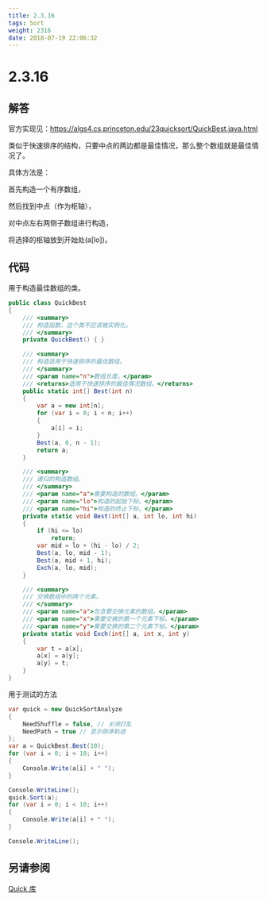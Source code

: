 ```yaml
---
title: 2.3.16
tags: Sort
weight: 2316
date: 2018-07-19 22:06:32
---
```


# 2.3.16


## 解答

官方实现见：https://algs4.cs.princeton.edu/23quicksort/QuickBest.java.html

类似于快速排序的结构，只要中点的两边都是最佳情况，那么整个数组就是最佳情况了。

具体方法是：

首先构造一个有序数组，

然后找到中点（作为枢轴），

对中点左右两侧子数组进行构造，

将选择的枢轴放到开始处(a\[lo\])。

## 代码

用于构造最佳数组的类。

```csharp
public class QuickBest
{
    /// <summary>
    /// 构造函数，这个类不应该被实例化。
    /// </summary>
    private QuickBest() { }

    /// <summary>
    /// 构造适用于快速排序的最佳数组。
    /// </summary>
    /// <param name="n">数组长度。</param>
    /// <returns>适用于快速排序的最佳情况数组。</returns>
    public static int[] Best(int n)
    {
        var a = new int[n];
        for (var i = 0; i < n; i++)
        {
            a[i] = i;
        }
        Best(a, 0, n - 1);
        return a;
    }

    /// <summary>
    /// 递归的构造数组。
    /// </summary>
    /// <param name="a">需要构造的数组。</param>
    /// <param name="lo">构造的起始下标。</param>
    /// <param name="hi">构造的终止下标。</param>
    private static void Best(int[] a, int lo, int hi)
    {
        if (hi <= lo)
            return;
        var mid = lo + (hi - lo) / 2;
        Best(a, lo, mid - 1);
        Best(a, mid + 1, hi);
        Exch(a, lo, mid);
    }

    /// <summary>
    /// 交换数组中的两个元素。
    /// </summary>
    /// <param name="a">包含要交换元素的数组。</param>
    /// <param name="x">需要交换的第一个元素下标。</param>
    /// <param name="y">需要交换的第二个元素下标。</param>
    private static void Exch(int[] a, int x, int y)
    {
        var t = a[x];
        a[x] = a[y];
        a[y] = t;
    }
}
```


用于测试的方法

```csharp
var quick = new QuickSortAnalyze
{
    NeedShuffle = false, // 关闭打乱
    NeedPath = true // 显示排序轨迹
};
var a = QuickBest.Best(10);
for (var i = 0; i < 10; i++)
{
    Console.Write(a[i] + " ");
}

Console.WriteLine();
quick.Sort(a);
for (var i = 0; i < 10; i++)
{
    Console.Write(a[i] + " ");
}

Console.WriteLine();
```

## 另请参阅

[Quick 库](https://github.com/ikesnowy/Algorithms-4th-Edition-in-Csharp/tree/master/2%20Sorting/2.3/Quick)
